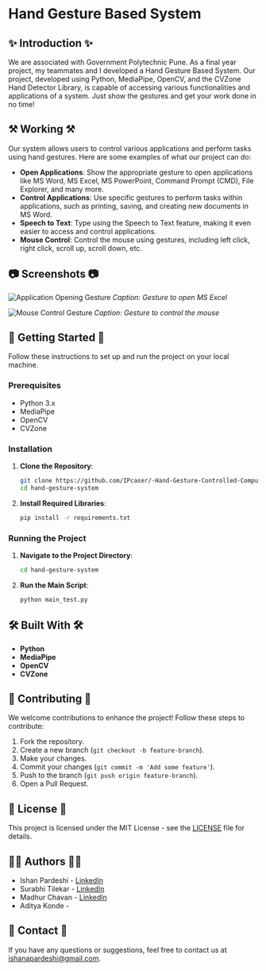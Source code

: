# Hand Gesture Based System

## ✨ Introduction ✨

We are associated with Government Polytechnic Pune. As a final year project, my teammates and I developed a Hand Gesture Based System. Our project, developed using Python, MediaPipe, OpenCV, and the CVZone Hand Detector Library, is capable of accessing various functionalities and applications of a system. Just show the gestures and get your work done in no time!

## ⚒️ Working ⚒️

Our system allows users to control various applications and perform tasks using hand gestures. Here are some examples of what our project can do:
- **Open Applications**: Show the appropriate gesture to open applications like MS Word, MS Excel, MS PowerPoint, Command Prompt (CMD), File Explorer, and many more.
- **Control Applications**: Use specific gestures to perform tasks within applications, such as printing, saving, and creating new documents in MS Word.
- **Speech to Text**: Type using the Speech to Text feature, making it even easier to access and control applications.
- **Mouse Control**: Control the mouse using gestures, including left click, right click, scroll up, scroll down, etc.

## 📷 Screenshots 📷

![Application Opening Gesture](https://media.licdn.com/dms/image/D4D2DAQH0EJE-xga7pA/profile-treasury-image-shrink_800_800/0/1694370894805?e=1717610400&v=beta&t=XSid5K3jkUmwXn4c4W7PL_z1Pkk3shvlO4EznBDSiBM)
*Caption: Gesture to open MS Excel*

![Mouse Control Gesture](https://media.licdn.com/dms/image/D4D2DAQFBbAmfWyxx5g/profile-treasury-image-shrink_800_800/0/1694371021062?e=1717610400&v=beta&t=231UfeJDiQVxufNguJ4cVQpp7wAOfa6RXCUuWRf_Bjc)
*Caption: Gesture to control the mouse*

## 🚀 Getting Started 🚀

Follow these instructions to set up and run the project on your local machine.

### Prerequisites

- Python 3.x
- MediaPipe
- OpenCV
- CVZone

### Installation

1. **Clone the Repository**:
    ```sh
    git clone https://github.com/IPcaser/-Hand-Gesture-Controlled-Computer-System.git
    cd hand-gesture-system
    ```

2. **Install Required Libraries**:
    ```sh
    pip install -r requirements.txt
    ```

### Running the Project

1. **Navigate to the Project Directory**:
    ```sh
    cd hand-gesture-system
    ```

2. **Run the Main Script**:
    ```sh
    python main_test.py
    ```

## 🛠️ Built With 🛠️

- **Python**
- **MediaPipe**
- **OpenCV**
- **CVZone**

## 🤝 Contributing 🤝

We welcome contributions to enhance the project! Follow these steps to contribute:

1. Fork the repository.
2. Create a new branch (`git checkout -b feature-branch`).
3. Make your changes.
4. Commit your changes (`git commit -m 'Add some feature'`).
5. Push to the branch (`git push origin feature-branch`).
6. Open a Pull Request.

## 📄 License 📄

This project is licensed under the MIT License - see the [LICENSE](LICENSE) file for details.

## 🧑‍💻 Authors 🧑‍💻

- Ishan Pardeshi - [LinkedIn]([https://www.linkedin.com/in/your-linkedin/](https://www.linkedin.com/in/ishan-pardeshi-169308272/?profileId=ACoAAEKb-uEB5ABOUx1vbxhn29V4hUXFzA5d7HY))
- Surabhi Tilekar - [LinkedIn]([https://www.linkedin.com/in/teammate1-linkedin/](https://www.linkedin.com/in/surabhi-tilekar-87b437284/))
- Madhur Chavan - [LinkedIn]([https://www.linkedin.com/in/teammate2-linkedin/](https://www.linkedin.com/in/madhur-chavan-97b014214/))
- Aditya Konde - 

## 📧 Contact 📧

If you have any questions or suggestions, feel free to contact us at [ishanapardeshi@gmail.com](mailto:ishanapardeshi@gmail.com).


